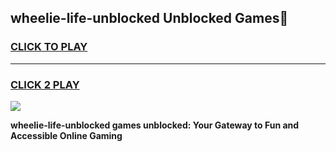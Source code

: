 
## wheelie-life-unblocked Unblocked Games👋
<h3>
<a href="https://news.freeplayer.one?title=wheelie-life-unblocked&ref=16F">CLICK TO PLAY</a></h3>
<hr>

<h3>
<a href="https://news.freeplayer.one?title=wheelie-life-unblocked&ref=16F">CLICK 2 PLAY</a>
  
</h3>

<a href="https://news.freeplayer.one?title=wheelie-life-unblocked&ref=16F/"><img src="https://clearcache.store/games.png"></a>


**wheelie-life-unblocked games unblocked: Your Gateway to Fun and Accessible Online Gaming**
